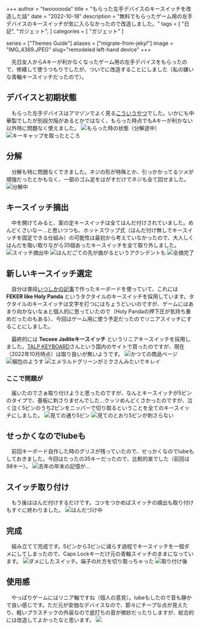 +++
author = "twoooooda"
title = "もらった左手デバイスのキースイッチを改造した話"
date = "2022-10-18"
description = "無料でもらったゲーム用の左手デバイスのキースイッチが気に入らなかったので改造しました。"
tags = [
    "日記",
    "ガジェット",
]
categories = [
    "ガジェット"
]

series = ["Themes Guide"]
aliases = ["migrate-from-jekyl"]
image = "IMG_4369.JPEG"
slug="remodeled left-hand device"
+++

　先日友人からAキーが利かなくなったゲーム用の左手デバイスをもらったので、修繕して使うつもりでしたが、ついでに改造することにしました（私の嫌いな青軸キースイッチだったので）。


## デバイスと初期状態
　もらった左手デバイスはアマゾンでよく見る[こういうやつ](https://amzn.asia/d/5EQnRBB)でした。いかにも中華製でしたが別段欠陥があるとかではなく、もらった時点でもAキーが利かない以外特に問題なく使えました。
![もらった時の状態（分解途中）](IMG_4354.JPEG)  ![キーキャップを取ったところ](IMG_4355.JPEG)  


## 分解
　分解も特に問題なくできました。ネジの形が特殊とか、引っかかってるツメが頑強だったとかもなく、一部のゴム足をはがすだけでネジも全て回せました。
![分解中](IMG_4353.JPEG) 

## キースイッチ摘出
　中を開けてみると、案の定キースイッチは全てはんだ付けされていました。めんどくさいなー...と思いつつも、ホットスワップ式（はんだ付け無しでキースイッチを固定できる仕組み）の可能性は最初から考えていなかったので、大人しくはんだを吸い取りながら35個あったキースイッチを全て取り外しました。
![スイッチ摘出中](IMG_4356.JPEG)  ![はんだごての先が曲がるというアクシデントも](IMG_4358.JPEG)  ![全摘完了](IMG_4359.JPEG)

## 新しいキースイッチ選定
　自分は普段[いつしかの記事](https://twoooooda.net/post/keybord-built-by-myself/)で作ったキーボードを使っていて、これには **FEKER like Holy Panda** というタクタイルのキースイッチを採用しています。タクタイルのキースイッチは文字を打つにはちょうどいいのですが、ゲームにはあまり向かないなぁと個人的に思っていたので（Holy Pandaの押下圧が気持ち重めだったのもある）、今回はゲーム用に使う予定だったのでリニアスイッチにすることにしました。
<br>

　最終的には **Tecsee Jaditeキースイッチ** というリニアキースイッチを採用しました。[TALP KEYBOARD](https://talpkeyboard.net/)さんという国内のサイトで買ったのですが、現在（2022年10月時点）は取り扱いが無いようです。
![かつての商品ページ](FakwZqmakAAGSgH.jpg) ![梱包のようす](IMG_4361.JPEG)  ![エメラルドグリーンがミクさんみたいでキレイ](IMG_4362.JPEG)

### ここで問題が
　届いたのでさぁ取り付けようと思ったのですが、なんとキースイッチが5ピンのタイプで、基板に刺さりませんでした...クッソめんどくさかったのですが、泣く泣く5ピンのうち2ピンをニッパーで切り取るということを全てのキースイッチにしました。
![見ての通り5ピン](IMG_4363.JPEG) ![見てのとおり5ピンが刺さらない](IMG_4364.JPEG) 
<br>

## せっかくなのでlubeも
　前回キーボード自作した時のグリスが残っていたので、せっかくなのでlubeもしておきました。今回はたったの35キーだったので、比較的楽でした（前回は98キー）。
![去年の年末の記憶が...](IMG_4367.JPEG) 

## スイッチ取り付け
　もう後ははんだ付けするだけです。コツをつかめばスイッチの摘出も取り付けもすぐに終わりました。
![はんだづけ中](IMG_4368.JPEG) 

## 完成
　組み立てて完成です。5ピンから3ピンに減らす過程でキースイッチを一個ダメにしてしまったので、Caps Lockキーだけ元の青軸スイッチのままになっています。
![ダメにしたスイッチ。端子の片方を切り取っちゃった](IMG_4371.JPEG) ![取り付け後](IMG_4369.JPEG) 
<br>

## 使用感
　やっぱりゲームにはリニア軸ですね（個人の意見）。lubeもしたので音も静かで良い感じです。ただ元が安価なデバイスなので、節々にチープな点が見えたり、軽いプラスチックの外装なので底打ちの音が微妙だったりしますが、総合的には改造してよかったなと思います。
![](IMG_4372.JPEG) 